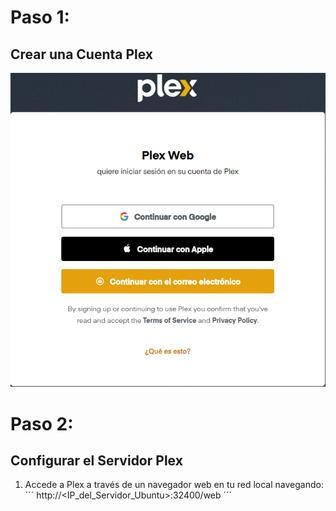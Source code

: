 # Paso 1: 
## Crear una Cuenta Plex

![Registro](img/registro.png)

# Paso 2:
## Configurar el Servidor Plex
1. Accede a Plex a través de un navegador web en tu red local navegando:
´´´
http://<IP_del_Servidor_Ubuntu>:32400/web
´´´
